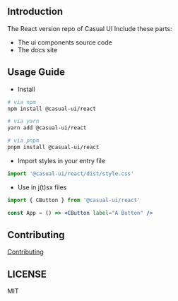 ## Introduction
The React version repo of Casual UI
Include these parts:
- The ui components source code
- The docs site

## Usage Guide

- Install
```sh
# via npm
npm install @casual-ui/react

# via yarn
yarn add @casual-ui/react

# via pnpm
pnpm install @casual-ui/react
```
- Import styles in your entry file
```js
import '@casual-ui/react/dist/style.css'
```
- Use in j(t)sx files
```jsx
import { CButton } from '@casual-ui/react'

const App = () => <CButton label="A Button" />
```

## Contributing

[Contributing](./CONTRIBUTING.md)

## LICENSE

MIT